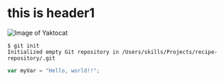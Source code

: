 # this is header1
![Image of Yaktocat](https://octodex.github.com/images/yaktocat.png)
```
$ git init
Initialized empty Git repository in /Users/skills/Projects/recipe-repository/.git
```
```javascript
var myVar = "Hello, world!!";
```
